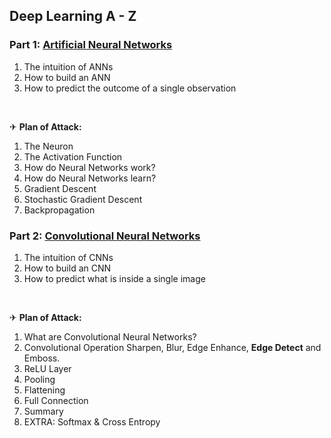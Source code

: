 ## Deep Learning A - Z

### Part 1: [Artificial Neural Networks](https://www.slideshare.net/KirillEremenko/deep-learning-az-artificial-neural-networks-ann-module-1)

1. The intuition of ANNs
1. How to build an ANN
1. How to predict the outcome of a single observation

<br>

✈ **Plan of Attack:**
1. The Neuron
1. The Activation Function
1. How do Neural Networks work?
1. How do Neural Networks learn?
1. Gradient Descent
1. Stochastic Gradient Descent
1. Backpropagation

### Part 2: [Convolutional Neural Networks](https://www.slideshare.net/KirillEremenko/deep-learning-az-convolutional-neural-networks-cnn-module-2)

1. The intuition of CNNs
1. How to build an CNN
1. How to predict what is inside a single image

<br>

✈ **Plan of Attack:**
1. What are Convolutional Neural Networks?
1. Convolutional Operation
    Sharpen, Blur, Edge Enhance, **Edge Detect** and Emboss.
1. ReLU Layer
1. Pooling
1. Flattening
1. Full Connection
1. Summary
1. EXTRA: Softmax & Cross Entropy


